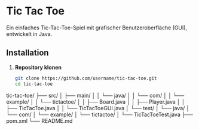 # Tic Tac Toe

Ein einfaches Tic-Tac-Toe-Spiel mit grafischer Benutzeroberfläche (GUI), entwickelt in Java.

## Installation

1. **Repository klonen**
   ```bash
   git clone https://github.com/username/tic-tac-toe.git
   cd tic-tac-toe

tic-tac-toe/
├── src/
│   ├── main/
│   │   └── java/
│   │       └── com/
│   │           └── example/
│   │               └── tictactoe/
│   │                   ├── Board.java
│   │                   ├── Player.java
│   │                   ├── TicTacToe.java
│   │                   └── TicTacToeGUI.java
│   └── test/
│       └── java/
│           └── com/
│               └── example/
│                   └── tictactoe/
│                       └── TicTacToeTest.java
├── pom.xml
└── README.md
